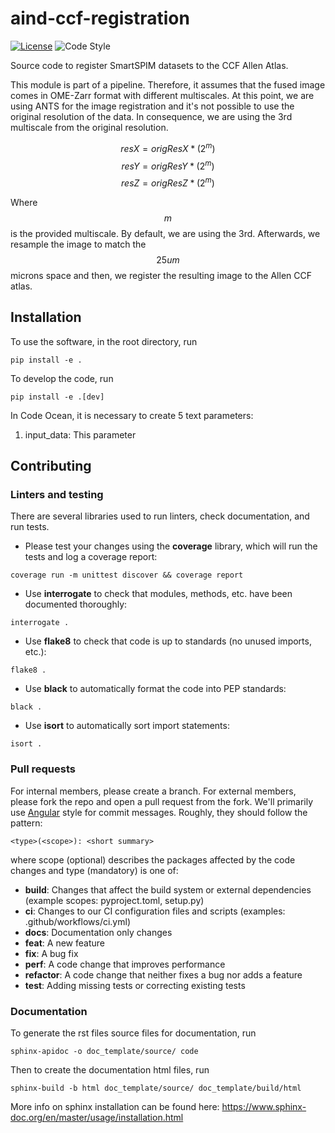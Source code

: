 # aind-ccf-registration

[![License](https://img.shields.io/badge/license-MIT-brightgreen)](LICENSE)
![Code Style](https://img.shields.io/badge/code%20style-black-black)

Source code to register SmartSPIM datasets to the CCF Allen Atlas.

This module is part of a pipeline. Therefore, it assumes that the
fused image comes in OME-Zarr format with different multiscales.
At this point, we are using ANTS for the image registration and it's
not possible to use the original resolution of the data. In consequence,
we are using the 3rd multiscale from the original resolution.

$$resX=origResX*(2^m)$$
$$resY=origResY*(2^m)$$
$$resZ=origResZ*(2^m)$$

Where $$m$$ is the provided multiscale. By default, we are using the 3rd. Afterwards, we resample the image to match the $$25um$$ microns space and then, we register the resulting image to the Allen CCF atlas.

## Installation
To use the software, in the root directory, run
```
pip install -e .
```

To develop the code, run
```
pip install -e .[dev]
```

In Code Ocean, it is necessary to create 5 text parameters:
1. input_data: This parameter

## Contributing

### Linters and testing

There are several libraries used to run linters, check documentation, and run tests.

- Please test your changes using the **coverage** library, which will run the tests and log a coverage report:

```
coverage run -m unittest discover && coverage report
```

- Use **interrogate** to check that modules, methods, etc. have been documented thoroughly:

```
interrogate .
```

- Use **flake8** to check that code is up to standards (no unused imports, etc.):
```
flake8 .
```

- Use **black** to automatically format the code into PEP standards:
```
black .
```

- Use **isort** to automatically sort import statements:
```
isort .
```

### Pull requests

For internal members, please create a branch. For external members, please fork the repo and open a pull request from the fork. We'll primarily use [Angular](https://github.com/angular/angular/blob/main/CONTRIBUTING.md#commit) style for commit messages. Roughly, they should follow the pattern:
```
<type>(<scope>): <short summary>
```

where scope (optional) describes the packages affected by the code changes and type (mandatory) is one of:

- **build**: Changes that affect the build system or external dependencies (example scopes: pyproject.toml, setup.py)
- **ci**: Changes to our CI configuration files and scripts (examples: .github/workflows/ci.yml)
- **docs**: Documentation only changes
- **feat**: A new feature
- **fix**: A bug fix
- **perf**: A code change that improves performance
- **refactor**: A code change that neither fixes a bug nor adds a feature
- **test**: Adding missing tests or correcting existing tests

### Documentation
To generate the rst files source files for documentation, run
```
sphinx-apidoc -o doc_template/source/ code
```
Then to create the documentation html files, run
```
sphinx-build -b html doc_template/source/ doc_template/build/html
```
More info on sphinx installation can be found here: https://www.sphinx-doc.org/en/master/usage/installation.html
